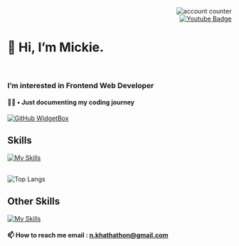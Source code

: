 <div id="badges" align="right">
  <img src="https://komarev.com/ghpvc/?username=MickieProjects&style=flat-square&color=blue" alt="account counter"/>
  <br>
  <a href="https://www.youtube.com/channel/UCKzpgGZsiU3skBGyRYlzQlw" target="_blank">
    <img src="https://img.shields.io/badge/YouTube-red?style=for-the-badge&logo=youtube&logoColor=white" alt="Youtube Badge"/>
  </a>   
</div>

# 👋 Hi, I’m Mickie. 
<br>

### I’m interested in Frontend Web Developer
#### 🧑‍💻 • Just documenting my coding journey


[![GitHub WidgetBox](https://github-widgetbox.vercel.app/api/profile?username=MickieProjects&data=followers,repositories,stars,commits&theme=nautilus)](https://github.com/Jurredr/github-widgetbox)

## Skills

[![My Skills](https://skillicons.dev/icons?i=html,css,js,bootstrap,tailwind,git,github,react)](https://skillicons.dev)
<br>
<br>


![Top Langs](https://github-readme-stats.vercel.app/api/top-langs/?username=MickieProjects&layout=compact)

## Other Skills

[![My Skills](https://skillicons.dev/icons?i=figma,ps,ai,pr,ae,blender)](https://skillicons.dev)

#### 📫<b> How to reach me email : </b> n.khathathon@gmail.com
